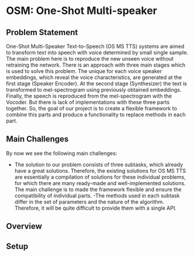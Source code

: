 # OSM: One-Shot Multi-speaker

## Problem Statement
One-Shot Multi-Speaker Text-to-Speech (OS MS TTS) systems are aimed to transform text into speech with voice determined by small single sample. The main problem here is to reproduce the new unseen voice without retraining the network. There is an approach with three main stages which is used to solve this problem.
The unique for each voice speaker embeddings, which reveal the voice characteristics, are generated at the first stage (Speaker Encoder).
At the second stage (Synthesizer) the text is transformed to mel-spectrogram using previously obtained embeddings. 
Finally, the speech is reproduced from the mel-spectrogram with the Vocoder. But there is lack of implementations with these three parts together. So, the goal of our project is to create a flexible framework to combine this parts and produce a functionality to replace methods in each part.

## Main Challenges
By now we see the following main challenges:
- The solution to our problem consists of three subtasks, which already have a great solutions. Therefore, the existing solutions for OS MS TTS are essentially a compilation of solutions for these individual problems, for which there are many ready-made and well-implemented solutions. The main challenge is to made the framework flexible and ensure the compatibility of individual parts.
-The methods used in each subtask differ in the set of parameters and the nature of the algorithm. Therefore, it will be quite difficult to provide them with a single API.


## Overview


## Setup
